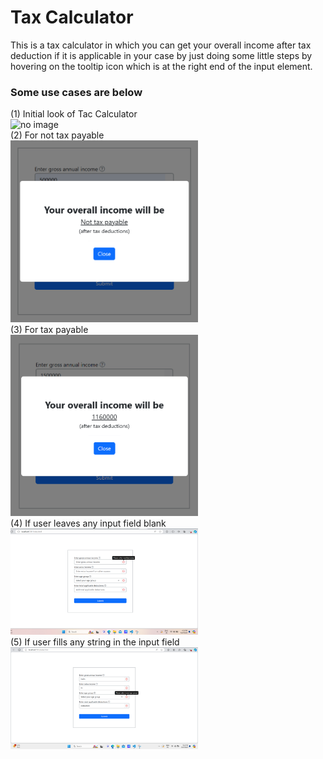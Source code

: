 <h1>Tax Calculator</h1>

<p>This is a tax calculator in which you can get your overall income after tax deduction if it is applicable in your case by just doing some little steps by hovering on the tooltip icon which is at the right end of the input element. </p>

<h3>Some use cases are below</h3>

<div> (1) Initial look of Tac Calculator </div><img src="taxCalulatorImages/initialview.png" alt="no image" width="300px">
<div> (2) For not tax payable </div><img src="taxCalculatorImages/notTax.png" alt="no image" width="300px">
<div> (3) For tax payable  </div><img src="taxCalculatorImages/taxApply.png" alt="no image" width="300px">
<div> (4) If user leaves any input field blank </div><img src="taxCalculatorImages/blank.png" alt="no image" width="300px">
<div> (5) If user fills any string in the input field </div><img src="taxCalculatorImages/string.png" alt="no image" width="300px">